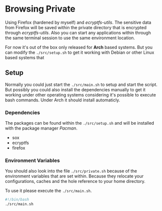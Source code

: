 # Browsing Private

Using Firefox (hardened by myself) and *ecryptfs-utils*. The sensitive data from Firefox will be saved within the private directory that is encrypted through *ecryptfs-utils*. Also you can start any applications within through the same terminal session to use the same environment location.

For now it's out of the box only released for **Arch** based systems. But you can modify the `./src/setup.sh` to get it working with Debian or other Linux based systems that 

## Setup

Normally you could just start the `./src/main.sh` to setup and start the script. But possibly you could also install the dependencies manually to get it working under other operating systems considering it's possible to execute bash commands. Under Arch it should install automaticly.

### Dependencies

The packages can be found within the `./src/setup.sh` and will be installed with the package manager *Pacman*.

* sox
* ecryptfs
* firefox

### Environment Variables

You should also look into the file `./src/private.sh` because of the environment variables that are set within. Because they relocate your configurations, caches and the hole reference to your home directory. 

To use it please execute the `./src/main.sh`.

```bash
#!/bin/bash
./src/main.sh
```